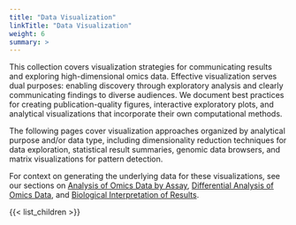 ```yaml
---
title: "Data Visualization"
linkTitle: "Data Visualization"
weight: 6
summary: >
---
```


This collection covers visualization strategies for communicating results and exploring high-dimensional omics data. Effective visualization serves dual purposes: enabling discovery through exploratory analysis and clearly communicating findings to diverse audiences. We document best practices for creating publication-quality figures, interactive exploratory plots, and analytical visualizations that incorporate their own computational methods.

The following pages cover visualization approaches organized by analytical purpose and/or data type, including dimensionality reduction techniques for data exploration, statistical result summaries, genomic data browsers, and matrix visualizations for pattern detection.

For context on generating the underlying data for these visualizations, see our sections on [Analysis of Omics Data by Assay](../omics-analysis/), [Differential Analysis of Omics Data](../differential-analysis/), and [Biological Interpretation of Results](../interpretation/).

{{< list_children >}}

